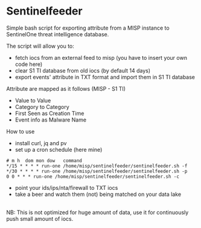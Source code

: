 # Sentinelfeeder
Simple bash script for exporting attribute from a MISP instance to SentinelOne threat intelligence database.

The script will allow you to:
 - fetch iocs from an external feed to misp (you have to insert your own code here)
 - clear S1 TI database from old iocs (by default 14 days)
 - export events' attribute in TXT format and import them in S1 TI database

Attribute are mapped as it follows (MISP - S1 TI)
 - Value to Value
 - Category to Category
 - First Seen as Creation Time
 - Event info as Malware Name

How to use
- install curl, jq and pv
- set up a cron schedule (here mine)
```
# m h  dom mon dow   command
*/15 * * * * run-one /home/misp/sentinelfeeder/sentinelfeeder.sh -f
*/30 * * * * run-one /home/misp/sentinelfeeder/sentinelfeeder.sh -p
0 0 * * * run-one /home/misp/sentinelfeeder/sentinelfeeder.sh -c

```
- point your ids/ips/nta/firewall to TXT iocs
- take a beer and watch them (not) being matched on your data lake

<br>
NB: This is not optimized for huge amount of data, use it for continuously push small amount of iocs.
